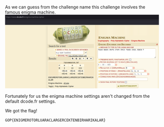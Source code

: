 
As we can guess from the challenge name this challenge involves the famous enigma machine.
![](solution00.png)

Fortunately for us the enigma machine settings aren't changed from the default dcode.fr settings.

We got the flag!
```
GOP{ENIGMEROTORLUARACLARGERCEKTENBIRHARIKALAR}
```

